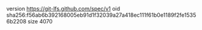 version https://git-lfs.github.com/spec/v1
oid sha256:f56ab6b392168005eb91d1f32039a27a418ec111f61b0e1189f2fe15356b2208
size 4070
